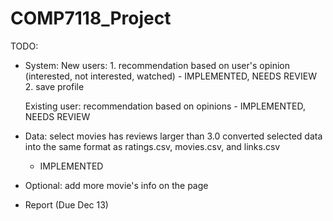 # COMP7118_Project

TODO:
- System:
	New users:
		1. recommendation based on user's opinion (interested, not interested, watched)
			- IMPLEMENTED, NEEDS REVIEW
		2. save profile

	Existing user:
		recommendation based on opinions
		- IMPLEMENTED, NEEDS REVIEW


- Data:
	select movies has reviews larger than 3.0
	converted selected data into the same format as ratings.csv, movies.csv, and links.csv
	- IMPLEMENTED

- Optional:
	add more movie's info on the page

- Report (Due Dec 13)

